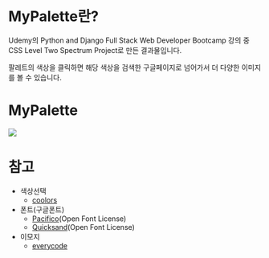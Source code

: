 # MyPalette란?

Udemy의 Python and Django Full Stack Web Developer Bootcamp 강의 중 CSS Level Two Spectrum Project로 만든 결과물입니다.

팔레트의 색상을 클릭하면 해당 색상을 검색한 구글페이지로 넘어가서 더 다양한 이미지를 볼 수 있습니다.

# MyPalette

![](https://github.com/arajo-hub/Lecture-Project/blob/master/Mypalette/example.jpg)

# 참고

* 색상선택
  * [coolors](https://coolors.co/browser/latest/1)
* 폰트(구글폰트)
  * [Pacifico](https://fonts.google.com/specimen/Pacifico)(Open Font License)
  * [Quicksand](https://fonts.google.com/specimen/Quicksand)(Open Font License)
* 이모지
  * [everycode](https://everycode.store/)
